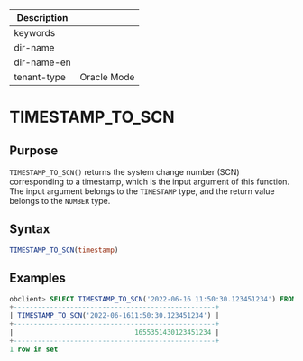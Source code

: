 | Description   |                 |
|---------------|-----------------|
| keywords      |                 |
| dir-name      |                 |
| dir-name-en   |                 |
| tenant-type   | Oracle Mode     |

# TIMESTAMP_TO_SCN

## Purpose

`TIMESTAMP_TO_SCN()` returns the system change number (SCN) corresponding to a timestamp, which is the input argument of this function. The input argument belongs to the `TIMESTAMP` type, and the return value belongs to the `NUMBER` type.


## Syntax

```sql
TIMESTAMP_TO_SCN(timestamp)
```

## Examples

```sql
obclient> SELECT TIMESTAMP_TO_SCN('2022-06-16 11:50:30.123451234') FROM DUAL;
+--------------------------------------------------+
| TIMESTAMP_TO_SCN('2022-06-1611:50:30.123451234') |
+--------------------------------------------------+
|                              1655351430123451234 |
+--------------------------------------------------+
1 row in set
```
